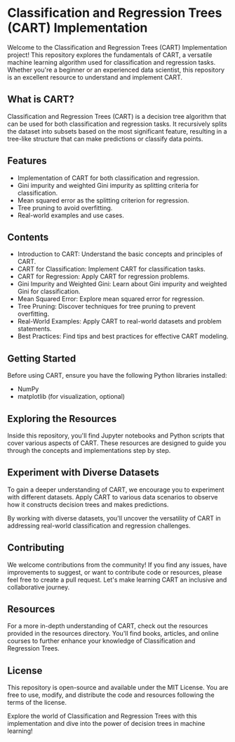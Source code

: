 
# Classification and Regression Trees (CART) Implementation

Welcome to the Classification and Regression Trees (CART) Implementation project! This repository explores the fundamentals of CART, a versatile machine learning algorithm used for classification and regression tasks. Whether you're a beginner or an experienced data scientist, this repository is an excellent resource to understand and implement CART.

## What is CART?
Classification and Regression Trees (CART) is a decision tree algorithm that can be used for both classification and regression tasks. It recursively splits the dataset into subsets based on the most significant feature, resulting in a tree-like structure that can make predictions or classify data points.


## Features
- Implementation of CART for both classification and regression.
- Gini impurity and weighted Gini impurity as splitting criteria for classification.
- Mean squared error as the splitting criterion for regression.
- Tree pruning to avoid overfitting.
- Real-world examples and use cases.

## Contents
- Introduction to CART: Understand the basic concepts and principles of CART.
- CART for Classification: Implement CART for classification tasks.
- CART for Regression: Apply CART for regression problems.
- Gini Impurity and Weighted Gini: Learn about Gini impurity and weighted Gini for classification.
- Mean Squared Error: Explore mean squared error for regression.
- Tree Pruning: Discover techniques for tree pruning to prevent overfitting.
- Real-World Examples: Apply CART to real-world datasets and problem statements.
- Best Practices: Find tips and best practices for effective CART modeling.

## Getting Started
Before using CART, ensure you have the following Python libraries installed:

- NumPy
- matplotlib (for visualization, optional)

## Exploring the Resources
Inside this repository, you'll find Jupyter notebooks and Python scripts that cover various aspects of CART. These resources are designed to guide you through the concepts and implementations step by step.

## Experiment with Diverse Datasets
To gain a deeper understanding of CART, we encourage you to experiment with different datasets. Apply CART to various data scenarios to observe how it constructs decision trees and makes predictions.

By working with diverse datasets, you'll uncover the versatility of CART in addressing real-world classification and regression challenges.

## Contributing
We welcome contributions from the community! If you find any issues, have improvements to suggest, or want to contribute code or resources, please feel free to create a pull request. Let's make learning CART an inclusive and collaborative journey.

## Resources
For a more in-depth understanding of CART, check out the resources provided in the resources directory. You'll find books, articles, and online courses to further enhance your knowledge of Classification and Regression Trees.

## License
This repository is open-source and available under the MIT License. You are free to use, modify, and distribute the code and resources following the terms of the license.

Explore the world of Classification and Regression Trees with this implementation and dive into the power of decision trees in machine learning!


